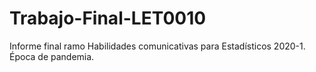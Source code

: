 # Trabajo-Final-LET0010
Informe final ramo Habilidades comunicativas para Estadísticos 2020-1. Época de pandemia.
